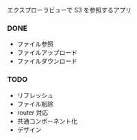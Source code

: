 エクスプローラビューで S3 を参照するアプリ

### DONE

- ファイル参照
- ファイルアップロード
- ファイルダウンロード

### TODO

- リフレッシュ
- ファイル削除
- router 対応
- 共通コンポーネント化
- デザイン
